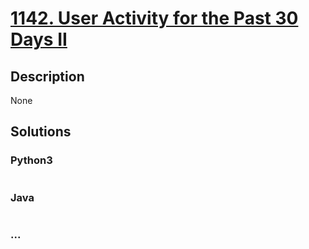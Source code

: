 # [1142. User Activity for the Past 30 Days II](https://leetcode.com/problems/user-activity-for-the-past-30-days-ii)

## Description
None


## Solutions


### Python3

```python

```

### Java

```java

```

### ...
```

```
